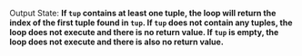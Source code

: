 Output State: **If `tup` contains at least one tuple, the loop will return the index of the first tuple found in `tup`. If `tup` does not contain any tuples, the loop does not execute and there is no return value. If `tup` is empty, the loop does not execute and there is also no return value.**